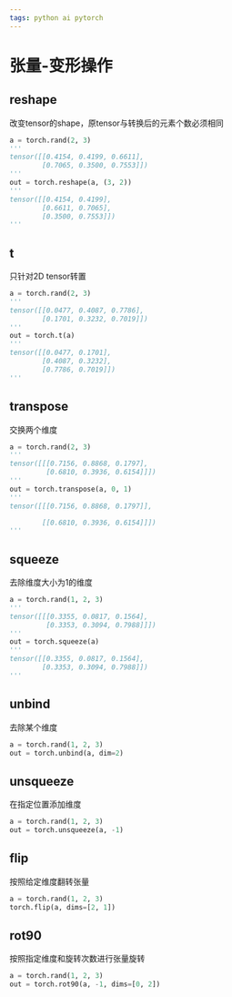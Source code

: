 ```yaml
---
tags: python ai pytorch 
---
```


# 张量-变形操作

## reshape

改变tensor的shape，原tensor与转换后的元素个数必须相同

```python
a = torch.rand(2, 3)
'''
tensor([[0.4154, 0.4199, 0.6611],
        [0.7065, 0.3500, 0.7553]])
'''
out = torch.reshape(a, (3, 2))
'''
tensor([[0.4154, 0.4199],
        [0.6611, 0.7065],
        [0.3500, 0.7553]])
'''
```

## t

只针对2D tensor转置

```python
a = torch.rand(2, 3)
'''
tensor([[0.0477, 0.4087, 0.7786],
        [0.1701, 0.3232, 0.7019]])
'''
out = torch.t(a)
'''
tensor([[0.0477, 0.1701],
        [0.4087, 0.3232],
        [0.7786, 0.7019]])
'''
```

## transpose

交换两个维度

```python
a = torch.rand(2, 3)
'''
tensor([[[0.7156, 0.8868, 0.1797],
         [0.6810, 0.3936, 0.6154]]])
'''
out = torch.transpose(a, 0, 1)
'''
tensor([[[0.7156, 0.8868, 0.1797]],

        [[0.6810, 0.3936, 0.6154]]])
'''
```

## squeeze

去除维度大小为1的维度

```python
a = torch.rand(1, 2, 3)
'''
tensor([[[0.3355, 0.0817, 0.1564],
         [0.3353, 0.3094, 0.7988]]])
'''
out = torch.squeeze(a)
'''
tensor([[0.3355, 0.0817, 0.1564],
        [0.3353, 0.3094, 0.7988]])
'''
```

## unbind

去除某个维度

```python
a = torch.rand(1, 2, 3)
out = torch.unbind(a, dim=2)
```

## unsqueeze

在指定位置添加维度

```python
a = torch.rand(1, 2, 3)
out = torch.unsqueeze(a, -1)
```

## flip

按照给定维度翻转张量

```python
a = torch.rand(1, 2, 3)
torch.flip(a, dims=[2, 1])
```

## rot90

按照指定维度和旋转次数进行张量旋转

```python
a = torch.rand(1, 2, 3)
out = torch.rot90(a, -1, dims=[0, 2])
```








